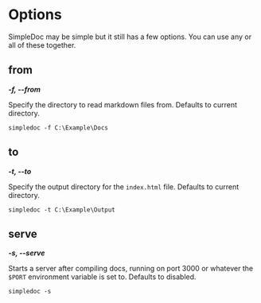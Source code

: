 # Options

SimpleDoc may be simple but it still has a few options. You can use any or all of these together.

## from

_**-f, --from <path>**_

Specify the directory to read markdown files from. Defaults to current directory.

    simpledoc -f C:\Example\Docs

## to

_**-t, --to <path>**_

Specify the output directory for the `index.html` file. Defaults to current directory.

    simpledoc -t C:\Example\Output

## serve

_**-s, --serve**_

Starts a server after compiling docs, running on port 3000 or whatever the `$PORT` environment variable is set to. Defaults to disabled.

    simpledoc -s
